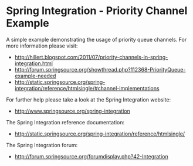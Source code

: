 Spring Integration - Priority Channel Example
================================================================================

A simple example demonstrating the usage of priority queue channels. For more information please visit:

* http://hillert.blogspot.com/2011/07/priority-channels-in-spring-integration.html
* http://forum.springsource.org/showthread.php?112368-PriorityQueue-example-needed
* http://static.springsource.org/spring-integration/reference/htmlsingle/#channel-implementations

For further help please take a look at the Spring Integration website:

* http://www.springsource.org/spring-integration

The Spring Integration reference documentation:

* http://static.springsource.org/spring-integration/reference/htmlsingle/

The Spring Integration forum:

* http://forum.springsource.org/forumdisplay.php?42-Integration



